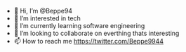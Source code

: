 - 👋 Hi, I’m @Beppe94
- 👀 I’m interested in tech
- 🌱 I’m currently learning software engineering
- 💞️ I’m looking to collaborate on everthing thats interesting 
- 📫 How to reach me https://twitter.com/Beppe9944

<!---
Beppe94/Beppe94 is a ✨ special ✨ repository because its `README.md` (this file) appears on your GitHub profile.
You can click the Preview link to take a look at your changes.
--->
